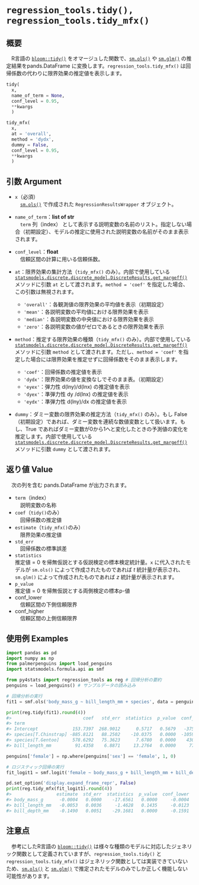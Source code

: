 # `regression_tools.tidy(), regression_tools.tidy_mfx()`

## 概要

　R言語の [`bloom::tidy()`](https://broom.tidymodels.org/reference/tidy.lm.html) をオマージュした関数で、[`sm.ols()`](https://www.statsmodels.org/stable/generated/statsmodels.regression.linear_model.OLS.html) や [`sm.glm()`](https://www.statsmodels.org/devel/generated/statsmodels.genmod.generalized_linear_model.GLM.html) の推定結果をpands.DataFrame に変換します。`regression_tools.tidy_mfx()` は回帰係数の代わりに限界効果の推定値を表示します。

```python
tidy(
  x, 
  name_of_term = None,
  conf_level = 0.95,
  **kwargs
  )

tidy_mfx(
  x, 
  at = 'overall', 
  method = 'dydx', 
  dummy = False, 
  conf_level = 0.95, 
  **kwargs
  )
```

## 引数 Argument

- `x`（必須）</br>
　[`sm.ols()`](https://www.statsmodels.org/stable/generated/statsmodels.regression.linear_model.OLS.html) で作成された `RegressionResultsWrapper` オブジェクト。
- `name_of_term`：**list of str**</br>
　`term` 列（index） として表示する説明変数の名前のリスト。指定しない場合（初期設定）、モデルの推定に使用された説明変数の名前がそのまま表示されます。
- `conf_level`：**float**</br>
　信頼区間の計算に用いる信頼係数。

- `at`：限界効果の集計方法（`tidy_mfx()` のみ）。内部で使用している[`statsmodels.discrete.discrete_model.DiscreteResults.get_margeff()`](https://www.statsmodels.org/devel/generated/statsmodels.discrete.discrete_model.DiscreteResults.get_margeff.html) メソッドに引数 `at` として渡されます。`method = 'coef'` を指定した場合、この引数は無視されます。
    - `'overall'`：各観測値の限界効果の平均値を表示（初期設定）
    - `'mean'`：各説明変数の平均値における限界効果を表示
    - `'median'`：各説明変数の中央値における限界効果を表示
    - `'zero'`：各説明変数の値がゼロであるときの限界効果を表示

- `method`：推定する限界効果の種類（`tidy_mfx()` のみ）。内部で使用している[`statsmodels.discrete.discrete_model.DiscreteResults.get_margeff()`](https://www.statsmodels.org/devel/generated/statsmodels.discrete.discrete_model.DiscreteResults.get_margeff.html) メソッドに引数 `method` として渡されます。ただし、`method = 'coef'` を指定した場合には限界効果を推定せずに回帰係数をそのまま表示します。
    - `'coef'`：回帰係数の推定値を表示
    - `'dydx'`：限界効果の値を変換なしでそのまま表。（初期設定）
    - `'eyex'`：弾力性 d(lny)/d(lnx) の推定値を表示
    - `'dyex'`：準弾力性 dy /d(lnx) の推定値を表示
    - `'eydx'`：準弾力性 d(lny)/dx の推定値を表示

- `dummy`：ダミー変数の限界効果の推定方法（`tidy_mfx()` のみ）。もし False （初期設定）であれば、ダミー変数を連続な数値変数として扱います。もし、True であればダミー変数が0から1へと変化したときの予測値の変化を推定します。内部で使用している[`statsmodels.discrete.discrete_model.DiscreteResults.get_margeff()`](https://www.statsmodels.org/devel/generated/statsmodels.discrete.discrete_model.DiscreteResults.get_margeff.html) メソッドに引数 `dummy` として渡されます。

## 返り値 Value

　次の列を含む pands.DataFrame が出力されます。

- `term`（index）</br>
　説明変数の名称
- `coef`（`tidy()`のみ）</br>
　回帰係数の推定値
- `estimate`（`tidy_mfx()`のみ）</br>
　限界効果の推定値
- `std_err`</br>
　回帰係数の標準誤差
- `statistics`</br>
  推定値 = 0 を帰無仮説とする仮説検定の標本検定統計量。`x` に代入されたモデルが `sm.ols()` によって作成されたものであれば $t$ 統計量が表示され、`sm.glm()` によって作成されたものであれば $z$ 統計量が表示されます。
- `p_value`</br>
  推定値 = 0 を帰無仮説とする両側検定の標本p-値
- conf_lower</br>
　信頼区間の下側信頼限界
- conf_higher</br>
　信頼区間の上側信頼限界

## 使用例 Examples

```python
import pandas as pd
import numpy as np
from palmerpenguins import load_penguins
import statsmodels.formula.api as smf

from py4stats import regression_tools as reg # 回帰分析の要約
penguins = load_penguins() # サンプルデータの読み込み
```

```python
# 回帰分析の実行
fit1 = smf.ols('body_mass_g ~ bill_length_mm + species', data = penguins).fit()

print(reg.tidy(fit1).round(4))
#>                           coef   std_err  statistics  p_value  conf_lower  conf_higher
#> term                                                                                  
#> Intercept             153.7397  268.9012      0.5717   0.5679   -375.1910     682.6704
#> species[T.Chinstrap] -885.8121   88.2502    -10.0375   0.0000  -1059.4008    -712.2234
#> species[T.Gentoo]     578.6292   75.3623      7.6780   0.0000    430.3909     726.8674
#> bill_length_mm         91.4358    6.8871     13.2764   0.0000     77.8888     104.9828
```


```python
penguins['female'] = np.where(penguins['sex'] == 'female', 1, 0)

# ロジスティック回帰の実行
fit_logit1 = smf.logit('female ~ body_mass_g + bill_length_mm + bill_depth_mm', data = penguins).fit()

pd.set_option('display.expand_frame_repr', False)
print(reg.tidy_mfx(fit_logit1).round(4))
#>                 estimate  std_err  statistics  p_value  conf_lower  conf_higher
#> body_mass_g      -0.0004   0.0000    -17.6561   0.0000     -0.0004      -0.0003
#> bill_length_mm   -0.0053   0.0036     -1.4628   0.1435     -0.0123       0.0018
#> bill_depth_mm    -0.1490   0.0051    -29.1681   0.0000     -0.1591      -0.1390
```

## 注意点

　参考にしたR言語の [`bloom::tidy()`](https://broom.tidymodels.org/reference/tidy.lm.html) は様々な種類のモデルに対応したジェネリック関数として定義されていますが、`regression_tools.tidy()` と `regression_tools.tidy_mfx()` はジェネリック関数としては実装できていないため、[`sm.ols()`](https://www.statsmodels.org/stable/generated/statsmodels.regression.linear_model.OLS.html) と [`sm.glm()`](https://www.statsmodels.org/devel/generated/statsmodels.genmod.generalized_linear_model.GLM.html) で推定されたモデルのみでしか正しく機能しない可能性があります。
